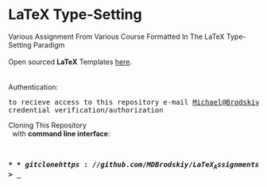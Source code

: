 # LaTeX Type-Setting
Various Assignment From Various Course Formatted In The LaTeX Type-Setting Paradigm
<br/> <br/> 
Open sourced **LaTeX** Templates [here](https://www.latextemplates.com/).
<br/> <br/> <br/>
Authentication:   
    <pre>to recieve access to this repository e-mail Michael@Brodskiy.com for credential verification/authorization</pre>

Cloning This Repository
</br>&nbsp;&nbsp;with **command line interface**:
    <pre>    
    **$** git clone https://github.com/MDBrodskiy/LaTeX_Assignments.git    
    **$** **>**  **_**
    </pre>
